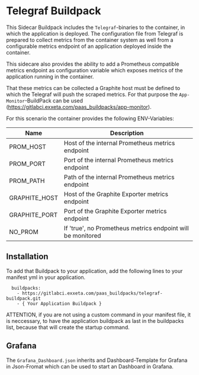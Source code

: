# Telegraf Buildpack

This Sidecar Buildpack includes the `Telegraf`-binaries to the container, in which the application is deployed.
The configuration file from Telegraf is prepared to collect metrics from the container system as well from a configurable
metrics endpoint of an application deployed inside the container.

This sidecare also provides the ability to add a Prometheus compatible metrics endpoint as configuration variable
which exposes metrics of the application running in the container.

That these metrics can be collected a Graphite host must be defined to which the Telegraf will push the scraped metrics.
For that purpose the `App-Monitor`-BuildPack can be used (https://gitlabci.exxeta.com/paas_buildpacks/app-monitor).


For this scenario the container provides the following ENV-Variables:

| Name          | Description                                                       |
| ------------- | ----------------------------------------------------------------- |
| PROM_HOST     | Host of the internal Prometheus metrics endpoint                  |
| PROM_PORT     | Port of the internal Prometheus metrics endpoint                  | 
| PROM_PATH     | Path of the internal Prometheus metrics endpoint                  |
| GRAPHITE_HOST | Host of the Graphite Exporter metrics endpoint                    |
| GRAPHITE_PORT | Port of the Graphite Exporter metrics endpoint                    |  
| NO_PROM       | If 'true', no Prometheus metrics endpoint will be monitored       |

## Installation

To add that Buildpack to your application, add the following lines to your manifest yml in your application.

```
  buildpacks:
    - https://gitlabci.exxeta.com/paas_buildpacks/telegraf-buildpack.git
    - { Your Application Buildpack }
```

ATTENTION, if you are not using a custom command in your manifest file, it is neccessary, to have the application buildpack as last in the buildpacks list, because that will create the startup command.

## Grafana
The `Grafana_Dashboard.json` inherits and Dashboard-Template for Grafana in Json-Fromat which can be used to start an Dashboard in Grafana.
